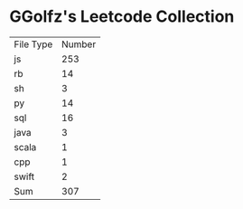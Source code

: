 # GGolfz's Leetcode Collection

<table><tr><td>File Type</td><td>Number</td></tr><tr><td>js</td><td>253</td></tr><tr><td>rb</td><td>14</td></tr><tr><td>sh</td><td>3</td></tr><tr><td>py</td><td>14</td></tr><tr><td>sql</td><td>16</td></tr><tr><td>java</td><td>3</td></tr><tr><td>scala</td><td>1</td></tr><tr><td>cpp</td><td>1</td></tr><tr><td>swift</td><td>2</td></tr><tr><td>Sum</td><td>307</td></tr></table>